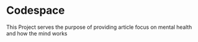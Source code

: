 # Codespace
This Project serves the purpose of providing article focus on mental health and how the mind works
